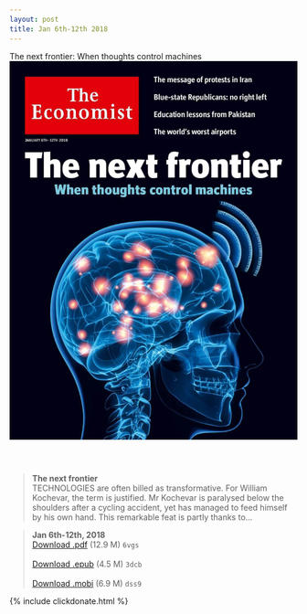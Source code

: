 ```yaml
---
layout: post
title: Jan 6th-12th 2018
---
```


<div class="message">
	The next frontier: When thoughts control machines
</div>

<header class="xmas">
<div class="cover upload">
<img src="/public/img/the-economist/img_2018.01.06.jpg" />
</div>
</header>
<!--more-->

> **The next frontier** <br/>
TECHNOLOGIES are often billed as transformative. For William Kochevar, the term is justified. Mr Kochevar is paralysed below the shoulders after a cycling accident, yet has managed to feed himself by his own hand. This remarkable feat is partly thanks to...

> **Jan 6th-12th, 2018**<br/>
[Download .pdf](https://pan.baidu.com/s/1edLapS) (12.9 M) 
`6vgs` <br/><br/>
[Download .epub](https://pan.baidu.com/s/1kVelMIF) (4.5 M) 
`3dcb` <br/><br/>
[Download .mobi](https://pan.baidu.com/s/1c2hNLnU) (6.9 M) 
`dss9`


{% include clickdonate.html %}
